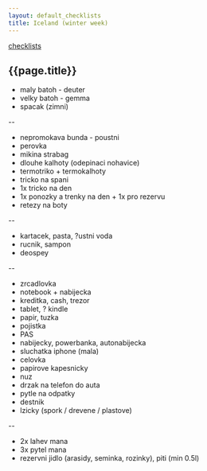 ```yaml
---
layout: default_checklists
title: Iceland (winter week)
---
```


[checklists](.)

## {{page.title}}

- maly batoh - deuter
- velky batoh - gemma
- spacak (zimni)

--

- nepromokava bunda - poustni
- perovka
- mikina strabag
- dlouhe kalhoty (odepinaci nohavice)
- termotriko + termokalhoty
- tricko na spani
- 1x tricko na den
- 1x ponozky a trenky na den + 1x pro rezervu
- retezy na boty

--

- kartacek, pasta, ?ustni voda
- rucnik, sampon
- deospey

--

- zrcadlovka
- notebook + nabijecka
- kreditka, cash, trezor
- tablet, ? kindle
- papir, tuzka
- pojistka
- PAS
- nabijecky, powerbanka, autonabijecka
- sluchatka iphone (mala)
- celovka
- papirove kapesnicky
- nuz
- drzak na telefon do auta
- pytle na odpatky
- destnik
- lzicky (spork / drevene / plastove)

--

- 2x lahev mana
- 3x pytel mana
- rezervni jidlo (arasidy, seminka, rozinky), piti (min 0.5l)

